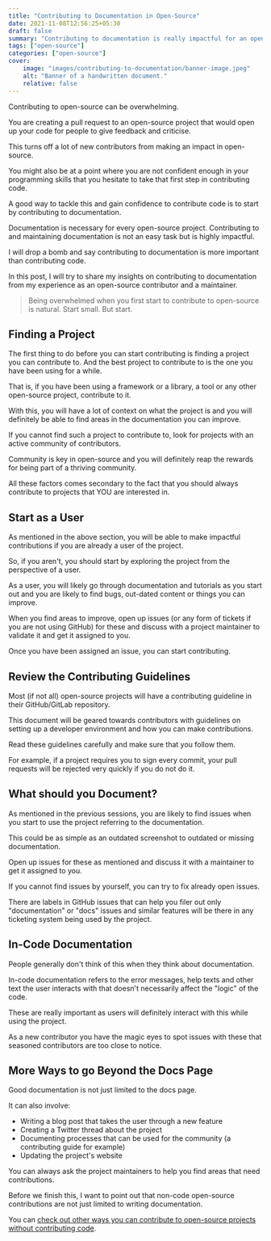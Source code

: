 ```yaml
---
title: "Contributing to Documentation in Open-Source"
date: 2021-11-08T12:56:25+05:30
draft: false
summary: "Contributing to documentation is really impactful for an open-source project. It can also be a stepping stone to make code contributions. Learn how."
tags: ["open-source"]
categories: ["open-source"]
cover:
    image: "images/contributing-to-documentation/banner-image.jpeg"
    alt: "Banner of a handwritten document."
    relative: false
---
```


Contributing to open-source can be overwhelming.

You are creating a pull request to an open-source project that would open up your code for people to give feedback and criticise.

This turns off a lot of new contributors from making an impact in open-source.

You might also be at a point where you are not confident enough in your programming skills that you hesitate to take that first step in contributing code.

A good way to tackle this and gain confidence to contribute code is to start by contributing to documentation.

Documentation is necessary for every open-source project. Contributing to and maintaining documentation is not an easy task but is highly impactful.

I will drop a bomb and say contributing to documentation is more important than contributing code.

In this post, I will try to share my insights on contributing to documentation from my experience as an open-source contributor and a maintainer.

> Being overwhelmed when you first start to contribute to open-source is natural. Start small. But start.

## Finding a Project

The first thing to do before you can start contributing is finding a project you can contribute to. And the best project to contribute to is the one you have been using for a while.

That is, if you have been using a framework or a library, a tool or any other open-source project, contribute to it.

With this, you will have a lot of context on what the project is and you will definitely be able to find areas in the documentation you can improve.

If you cannot find such a project to contribute to, look for projects with an active community of contributors.

Community is key in open-source and you will definitely reap the rewards for being part of a thriving community.

All these factors comes secondary to the fact that you should always contribute to projects that YOU are interested in.

## Start as a User

As mentioned in the above section, you will be able to make impactful contributions if you are already a user of the project.

So, if you aren't, you should start by exploring the project from the perspective of a user.

As a user, you will likely go through documentation and tutorials as you start out and you are likely to find bugs, out-dated content or things you can improve.

When you find areas to improve, open up issues (or any form of tickets if you are not using GitHub) for these and discuss with a project maintainer to validate it and get it assigned to you.

Once you have been assigned an issue, you can start contributing.

## Review the Contributing Guidelines

Most (if not all) open-source projects will have a contributing guideline in their GitHub/GitLab repository.

This document will be geared towards contributors with guidelines on setting up a developer environment and how you can make contributions.

Read these guidelines carefully and make sure that you follow them.

For example, if a project requires you to sign every commit, your pull requests will be rejected very quickly if you do not do it.

## What should you Document?

As mentioned in the previous sessions, you are likely to find issues when you start to use the project referring to the documentation.

This could be as simple as an outdated screenshot to outdated or missing documentation.

Open up issues for these as mentioned and discuss it with a maintainer to get it assigned to you.

If you cannot find issues by yourself, you can try to fix already open issues.

There are labels in GitHub issues that can help you filer out only "documentation" or "docs" issues and similar features will be there in any ticketing system being used by the project.

## In-Code Documentation

People generally don't think of this when they think about documentation.

In-code documentation refers to the error messages, help texts and other text the user interacts with that doesn't necessarily affect the "logic" of the code.

These are really important as users will definitely interact with this while using the project.

As a new contributor you have the magic eyes to spot issues with these that seasoned contributors are too close to notice.

## More Ways to go Beyond the Docs Page

Good documentation is not just limited to the docs page.

It can also involve:

* Writing a blog post that takes the user through a new feature
* Creating a Twitter thread about the project
* Documenting processes that can be used for the community (a contributing guide for example)
* Updating the project's website

You can always ask the project maintainers to help you find areas that need contributions.

Before we finish this, I want to point out that non-code open-source contributions are not just limited to writing documentation.

You can [check out other ways you can contribute to open-source projects without contributing code](../non-code-contributions-to-open-source).